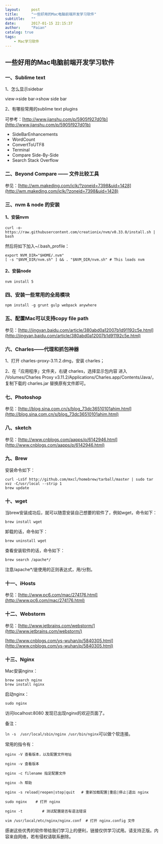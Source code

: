 ```yaml
---
layout:     post
title:      "一些好用的Mac电脑前端开发学习软件"
subtitle:   ""
date:       2017-01-15 22:15:37
author:     "Paian"
catalog: true
tags:
    - Mac学习软件
---
```


## 一些好用的Mac电脑前端开发学习软件

### 一、Sublime text

1、怎么显示sidebar

view->side bar->show side bar

2、有哪些常用的sublime text plugins

可参考：[http://www.jianshu.com/p/5905f927d01b](http://www.jianshu.com/p/5905f927d01b)

- SideBarEnhancements
- WordCount
- ConvertToUTF8
- Terminal
- Compare Side-By-Side
- Search Stack Overflow

### 二、Beyond Compare —— 文件比较工具

参见：[http://wm.makeding.com/iclk/?zoneid=7398&uid=1428](http://wm.makeding.com/iclk/?zoneid=7398&uid=1428)

### 三、nvm & node 的安装

#### 1、安装nvm

```
curl -o- https://raw.githubusercontent.com/creationix/nvm/v0.33.0/install.sh | bash
```

然后将如下加入~/.bash_profile：

```
export NVM_DIR="$HOME/.nvm"
[ -s "$NVM_DIR/nvm.sh" ] && . "$NVM_DIR/nvm.sh" # This loads nvm
```

#### 2、安装node

```
nvm install 5
```

### 四、安装一些常用的全局模块

```
npm install -g grunt gulp webpack anywhere
```

### 五、配置Mac可以支持copy file path

参见：[http://jingyan.baidu.com/article/380abd0a12007b1d91192c5e.html](http://jingyan.baidu.com/article/380abd0a12007b1d91192c5e.html)

### 六、Charles——代理和抓包神器

1、打开 charles-proxy-3.11.2.dmg，安装 charles；

2、在「应用程序」文件夹，右键 charles，选择显示包内容 进入 /Volumes/Charles Proxy v3.11.2/Applications/Charles.app/Contents/Java/，复制下载的 charles.jar 替换原有文件即可。

### 七、Photoshop

参见：[http://blog.sina.com.cn/s/blog_73dc36510101ahim.html](http://blog.sina.com.cn/s/blog_73dc36510101ahim.html)

### 八、sketch

参见：[http://www.cnblogs.com/aapps/p/6142946.html](http://www.cnblogs.com/aapps/p/6142946.html)

### 九、Brew

安装命令如下：

```
curl -LsSf http://github.com/mxcl/homebrew/tarball/master | sudo tar xvz -C/usr/local --strip 1
brew update
```

### 十、wget

当brew安装成功后，就可以随意安装自己想要的软件了，例如wget，命令如下：

```
brew install wget
```

卸载的话，命令如下：

```
brew uninstall wget
```

查看安装软件的话，命令如下：

```
brew search /apache*/
```

注意/apache*/是使用的正则表达式，用/分割。

### 十一、iHosts

参见：[http://www.pc6.com/mac/274176.html](http://www.pc6.com/mac/274176.html)

### 十二、Webstorm

参见：[http://www.jetbrains.com/webstorm/](http://www.jetbrains.com/webstorm/)

[http://www.cnblogs.com/ys-wuhan/p/5840305.html](http://www.cnblogs.com/ys-wuhan/p/5840305.html)

### 十三、Nginx

Mac安装nginx：

```
brew search nginx
brew install nginx
```

启动nginx：

```
sudo nginx
```

访问localhost:8080 发现已出现nginx的欢迎页面了。

备注：

`ln -s  /usr/local/sbin/nginx /usr/bin/nginx`可以做个软连接。

常用的指令有：

```
nginx -V 查看版本，以及配置文件地址

nginx -v 查看版本

nginx -c filename 指定配置文件

nginx -h 帮助

nginx -s reload|reopen|stop|quit   # 重新加载配置|重启|停止|退出 nginx

sudo nginx    # 打开 nginx

nginx -t         # 测试配置是否有语法错误

vim /usr/local/etc/nginx/nginx.conf  # 打开 nginx.config 文件

```

感谢这些优秀的软件带给我们学习上的便利，链接仅供学习试用。请支持正版。内容来自网络，若有侵权请联系删除。
